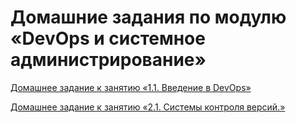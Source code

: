 # Домашние задания по модулю «DevOps и системное администрирование»

[Домашнее задание к занятию «1.1. Введение в DevOps»](01-intro-01/01-intro-01.md)

[Домашнее задание к занятию «2.1. Системы контроля версий.»](02-git-01-vcs/README.md)
